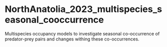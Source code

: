 # NorthAnatolia_2023_multispecies_seasonal_cooccurrence
Multispecies occupancy models to investigate seasonal co-occurrence of predator-prey pairs and changes withing these co-occurrences.
